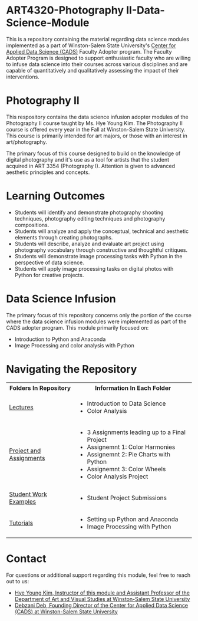 # ART4320-Photography II-Data-Science-Module
This is a repository containing the material regarding data science modules implemented as a part of Winston-Salem State University's [Center for Applied Data Science (CADS)](https://www.wssu.edu/academics/colleges-and-departments/college-of-arts-sciences-business-education/center-for-applied-data-science/index.html) Faculty Adopter program. The Faculty Adopter Program is designed to support enthusiastic faculty who are willing to infuse data science into their courses across various disciplines and are capable of quantitatively and qualitatively assessing the impact of their interventions. 

# Photography II
This respository contains the data science infusion adopter modules of the Photography II course taught by Ms. Hye Young Kim. The Photography II course is offered every year in the Fall at Winston-Salem State University. This course is primarily intended for art majors, or those with an interest in art/photography.

The primary focus of this course designed to build on the knowledge of digital photography and it's use as a tool for artists that the student acquired in ART 3354 (Photography I). Attention is given to advanced aesthetic principles and concepts. 

# Learning Outcomes
* Students will identify and demonstrate photography shooting techniques, photography editing techniques and photography compositions.
* Students will analyze and apply the conceptual, technical and aesthetic elements through creating photographs.  
* Students will describe, analyze and evaluate art project using photography vocabulary through constructive and thoughtful critiques.
* Students will demonstrate image processing tasks with Python in the perspective of data science.
* Students will apply image processing tasks on digital photos with Python for creative projects. 

# Data Science Infusion
The primary focus of this repository concerns only the portion of the course where the data science infusion modules were implemented as part of the CADS adopter program. This module primarily focused on:
* Introduction to Python and Anaconda
* Image Processing  and color analysis with Python

# Navigating the Repository
<table>
  <tbody>
    <tr>
      <th>Folders In Repository</th>
      <th>Information In Each Folder</th>
    </tr>
    <tr>
      <td><a href="https://github.com/CADS-WSSU/2022-2023-Faculty-Adopter-Modules/tree/main/ART-4320-Photography%20II-Data-Science-Module/Lectures">Lectures</a></td>
      <td>
        <ul>
          <li>Introduction to Data Science</li>
          <li>Color Analysis</li>
        </ul>
      </td>
    </tr>
    <tr>
      <td><a href="https://github.com/CADS-WSSU/2022-2023-Faculty-Adopter-Modules/tree/main/ART-4320-Photography%20II-Data-Science-Module/Project%20and%20Assignments">Project and Assignments</a></td>
      <td>
        <ul>
          <li>3 Assignments leading up to a Final Project</li>
          <li>Assignemnt 1: Color Harmonies</li>
          <li>Assignemnt 2: Pie Charts with Python</li>
          <li>Assignemnt 3: Color Wheels</li>
          <li>Color Analysis Project</li>
        </ul>
      </td>
    </tr>
    <tr>
      <td><a href="https://github.com/CADS-WSSU/2022-2023-Faculty-Adopter-Modules/tree/main/ART-4320-Photography%20II-Data-Science-Module/Student%20Work%20Examples">Student Work Examples</a></td>
      <td>
        <ul>
          <li>Student Project Submissions</li>
        </ul>
      </td>
    </tr>
     <tr>
      <td><a href="https://github.com/CADS-WSSU/2022-2023-Faculty-Adopter-Modules/tree/main/ART-4320-Photography%20II-Data-Science-Module/Tutorials">Tutorials</a></td>
      <td>
        <ul>
          <li>Setting up Python and Anaconda</li>
          <li>Image Processing with Python</li>
        </ul>
      </td>
    </tr>
  </tbody>
</table>

# Contact
For questions or additional support regarding this module, feel free to reach out to us:
* [Hye Young Kim, Instructor of this module and Assistant Professor of the Department of Art and Visual Studies at Winston-Salem State University](mailto:kimhy@wssu.edu)
* [Debzani Deb, Founding Director of the Center for Applied Data Science (CADS) at Winston-Salem State University](mailto:debd@wssu.edu)
